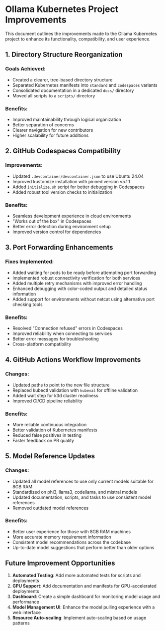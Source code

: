 # Ollama Kubernetes Project Improvements

This document outlines the improvements made to the Ollama Kubernetes project to enhance its functionality, compatibility, and user experience.

## 1. Directory Structure Reorganization

### Goals Achieved:
- Created a clearer, tree-based directory structure
- Separated Kubernetes manifests into `standard` and `codespaces` variants
- Consolidated documentation in a dedicated `docs/` directory
- Moved all scripts to a `scripts/` directory

### Benefits:
- Improved maintainability through logical organization
- Better separation of concerns
- Clearer navigation for new contributors
- Higher scalability for future additions

## 2. GitHub Codespaces Compatibility

### Improvements:
- Updated `.devcontainer/devcontainer.json` to use Ubuntu 24.04
- Improved kustomize installation with pinned version v5.1.1
- Added `initialize.sh` script for better debugging in Codespaces
- Added robust tool version checks to initialization

### Benefits:
- Seamless development experience in cloud environments
- "Works out of the box" in Codespaces
- Better error detection during environment setup
- Improved version control for dependencies

## 3. Port Forwarding Enhancements

### Fixes Implemented:
- Added waiting for pods to be ready before attempting port forwarding
- Implemented robust connectivity verification for both services
- Added multiple retry mechanisms with improved error handling
- Enhanced debugging with color-coded output and detailed status information
- Added support for environments without netcat using alternative port checking tools

### Benefits:
- Resolved "Connection refused" errors in Codespaces
- Improved reliability when connecting to services
- Better error messages for troubleshooting
- Cross-platform compatibility

## 4. GitHub Actions Workflow Improvements

### Changes:
- Updated paths to point to the new file structure
- Replaced kubectl validation with `kubeval` for offline validation
- Added wait step for k3d cluster readiness
- Improved CI/CD pipeline reliability

### Benefits:
- More reliable continuous integration
- Better validation of Kubernetes manifests
- Reduced false positives in testing
- Faster feedback on PR quality

## 5. Model Reference Updates

### Changes:
- Updated all model references to use only current models suitable for 8GB RAM
- Standardized on phi3, llama3, codellama, and mistral models
- Updated documentation, scripts, and tasks to use consistent model references
- Removed outdated model references

### Benefits:
- Better user experience for those with 8GB RAM machines
- More accurate memory requirement information
- Consistent model recommendations across the codebase
- Up-to-date model suggestions that perform better than older options

## Future Improvement Opportunities

1. **Automated Testing**: Add more automated tests for scripts and deployments
2. **GPU Support**: Add documentation and manifests for GPU-accelerated deployments
3. **Dashboard**: Create a simple dashboard for monitoring model usage and performance
4. **Model Management UI**: Enhance the model pulling experience with a web interface
5. **Resource Auto-scaling**: Implement auto-scaling based on usage patterns
